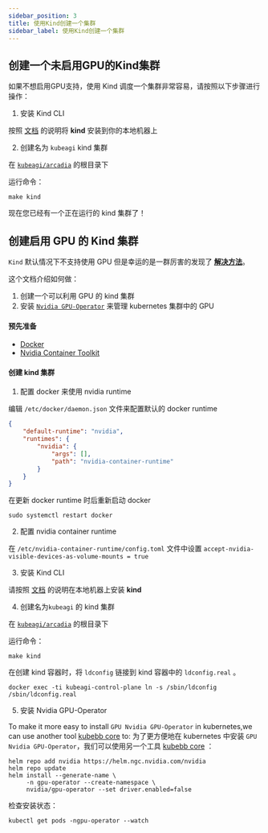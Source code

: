 ```yaml
---
sidebar_position: 3
title: 使用Kind创建一个集群
sidebar_label: 使用Kind创建一个集群
---
```


## 创建一个未启用GPU的Kind集群

如果不想启用GPU支持，使用 Kind 调度一个集群非常容易，请按照以下步骤进行操作：

1. 安装 Kind CLI

按照 [文档](https://kind.sigs.k8s.io/docs/user/quick-start/#installation) 的说明将 **kind** 安装到你的本地机器上

2. 创建名为 `kubeagi` kind 集群

在 [`kubeagi/arcadia`](https://github.com/kubeagi/arcadia) 的根目录下

运行命令：

```shell
make kind
```

现在您已经有一个正在运行的 kind 集群了！

## 创建启用 GPU 的 Kind 集群

`Kind` 默认情况下不支持使用 GPU 但是幸运的是一群厉害的发现了 [**解决方法**](https://github.com/kubernetes-sigs/kind/pull/3257#issuecomment-1607287275)。

这个文档介绍如何做：

1. 创建一个可以利用 GPU 的 kind 集群
2. 安装 [`Nvidia GPU-Operator`](https://github.com/NVIDIA/gpu-operator) 来管理 kubernetes 集群中的 GPU

#### 预先准备

- [Docker](https://www.docker.com/)
- [Nvidia Container Toolkit](https://docs.nvidia.com/datacenter/cloud-native/container-toolkit/latest/install-guide.html)

#### 创建 kind 集群

1. 配置 docker 来使用 nvidia runtime

编辑 `/etc/docker/daemon.json` 文件来配置默认的 docker runtime

```json
{
    "default-runtime": "nvidia",
    "runtimes": {
        "nvidia": {
            "args": [],
            "path": "nvidia-container-runtime"
        }
    }
}
```

在更新 docker runtime 时后重新启动 docker

```shell
sudo systemctl restart docker
```

2. 配置 nvidia container runtime

在 `/etc/nvidia-container-runtime/config.toml` 文件中设置 `accept-nvidia-visible-devices-as-volume-mounts = true`

3. 安装 Kind CLI

请按照 [文档](https://kind.sigs.k8s.io/docs/user/quick-start/#installation) 的说明在本地机器上安装 **kind**

4. 创建名为`kubeagi` 的 kind 集群

在 [`kubeagi/arcadia`](https://github.com/kubeagi/arcadia) 的根目录下

运行命令：

```shell
make kind
```

在创建 kind 容器时，将 `ldconfig` 链接到 kind 容器中的 `ldconfig.real` 。

```shell
docker exec -ti kubeagi-control-plane ln -s /sbin/ldconfig /sbin/ldconfig.real
```

5. 安装 Nvidia GPU-Operator

To make it more easy to install `GPU Nvidia GPU-Operator` in kubernetes,we can use another tool [kubebb core](https://github.com/kubebb/core) to:
为了更方便地在 kubernetes 中安装 `GPU Nvidia GPU-Operator`，我们可以使用另一个工具 [kubebb core](https://github.com/kubebb/core) ：
```shell
helm repo add nvidia https://helm.ngc.nvidia.com/nvidia
helm repo update
helm install --generate-name \
     -n gpu-operator --create-namespace \
     nvidia/gpu-operator --set driver.enabled=false
```

 检查安装状态：

```shell
kubectl get pods -ngpu-operator --watch
```